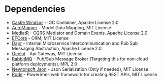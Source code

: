 # Dependencies

- [Castle Windsor](https://github.com/castleproject/Windsor) - IOC Container, Apache License 2.0
- [AutoMapper](https://github.com/AutoMapper/AutoMapper) - Model Data Mapping, MIT License
- [MediatR](https://github.com/jbogard/MediatR) - CQRS Mediator and Domain Events, Apache License 2.0
- [EFCore](https://github.com/dotnet/efcore) - ORM, MIT License
- [Dapr](https://github.com/dapr) - Internal Microservice Intercommunication and Pub Sub Messaging Abstraction, Apache License 2.0
- [Ocelot](https://github.com/ThreeMammals/Ocelot) - Api Gateway, MIT License
- [RabbitMQ](https://github.com/rabbitmq) - Pub/Sub Message Broker (Targeting this for non-cloud platform deployments), MPL 2.0
- [Newtonsoft Json](https://github.com/JamesNK/Newtonsoft.Json) - Json Serialization (Only if needed), MIT License
- [Pode](https://github.com/Badgerati/Pode) - PowerShell web framework for creating REST APIs, MIT License
